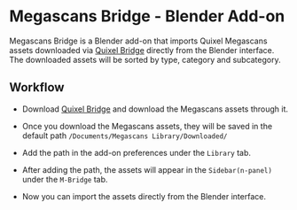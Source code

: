 # Megascans Bridge - Blender Add-on

Megascans Bridge is a Blender add-on that imports Quixel Megascans assets downloaded via [Quixel Bridge](https://quixel.com/bridge) directly from the Blender interface. The downloaded assets will be sorted by type, category and subcategory.

## Workflow

- Download [Quixel Bridge](https://quixel.com/bridge) and download the Megascans assets through it.

- Once you download the Megascans assets, they will be saved in the default path `/Documents/Megascans Library/Downloaded/`

- Add the path in the add-on preferences under the `Library` tab.

- After adding the path, the assets will appear in the `Sidebar(n-panel)` under the `M-Bridge` tab.

- Now you can import the assets directly from the Blender interface.
